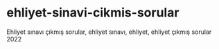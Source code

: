 # ehliyet-sinavi-cikmis-sorular
Ehliyet sınavı çıkmış sorular, ehliyet sınavı, ehliyet, ehliyet çıkmış sorular 2022
